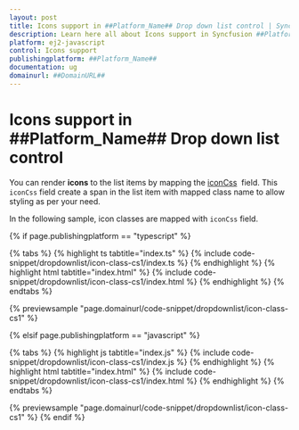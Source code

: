 ```yaml
---
layout: post
title: Icons support in ##Platform_Name## Drop down list control | Syncfusion
description: Learn here all about Icons support in Syncfusion ##Platform_Name## Drop down list control of Syncfusion Essential JS 2 and more.
platform: ej2-javascript
control: Icons support 
publishingplatform: ##Platform_Name##
documentation: ug
domainurl: ##DomainURL##
---
```


# Icons support in ##Platform_Name## Drop down list control

You can render **icons** to the list items by mapping the [iconCss](../../api/drop-down-list/#fields) &nbsp;field. This `iconCss` field create a span in the list item with mapped class name to allow styling as per your need.

In the following sample, icon classes are mapped with `iconCss` field.

{% if page.publishingplatform == "typescript" %}

 {% tabs %}
{% highlight ts tabtitle="index.ts" %}
{% include code-snippet/dropdownlist/icon-class-cs1/index.ts %}
{% endhighlight %}
{% highlight html tabtitle="index.html" %}
{% include code-snippet/dropdownlist/icon-class-cs1/index.html %}
{% endhighlight %}
{% endtabs %}
        
{% previewsample "page.domainurl/code-snippet/dropdownlist/icon-class-cs1" %}

{% elsif page.publishingplatform == "javascript" %}

{% tabs %}
{% highlight js tabtitle="index.js" %}
{% include code-snippet/dropdownlist/icon-class-cs1/index.js %}
{% endhighlight %}
{% highlight html tabtitle="index.html" %}
{% include code-snippet/dropdownlist/icon-class-cs1/index.html %}
{% endhighlight %}
{% endtabs %}

{% previewsample "page.domainurl/code-snippet/dropdownlist/icon-class-cs1" %}
{% endif %}
